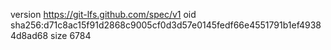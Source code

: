 version https://git-lfs.github.com/spec/v1
oid sha256:d71c8ac15f91d2868c9005cf0d3d57e0145fedf66e4551791b1ef49384d8ad68
size 6784

